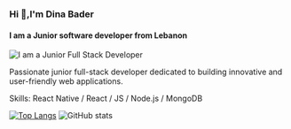 ### Hi 👋,I'm Dina Bader
#### I am a Junior software developer from Lebanon
![I am a Junior Full Stack Developer](https://www.graphicpear.com/wp-content/uploads/2016/11/1-VuRMGPKL5vgl_22OhhnbiQ.gif)

Passionate junior full-stack developer dedicated to building innovative and user-friendly web applications.

Skills: React Native / React / JS / Node.js / MongoDB


[![Top Langs](https://github-readme-stats.vercel.app/api/top-langs/?username=DinaBader)](https://github.com/anuraghazra/github-readme-stats)     ![GitHub stats](https://github-readme-stats.vercel.app/api?username=DinaBader&show_icons=true)  



